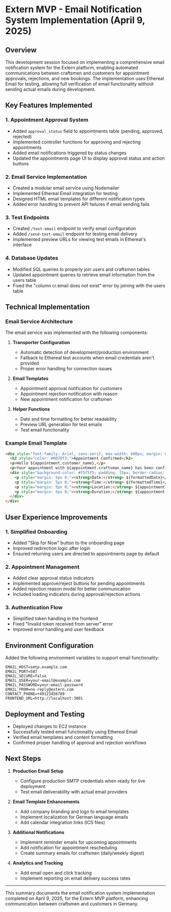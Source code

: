 # Extern MVP - Email Notification System Implementation (April 9, 2025)

## Overview
This development session focused on implementing a comprehensive email notification system for the Extern platform, enabling automated communications between craftsmen and customers for appointment approvals, rejections, and new bookings. The implementation uses Ethereal Email for testing, allowing full verification of email functionality without sending actual emails during development.

## Key Features Implemented

### 1. Appointment Approval System
- Added `approval_status` field to appointments table (pending, approved, rejected)
- Implemented controller functions for approving and rejecting appointments
- Added email notifications triggered by status changes
- Updated the appointments page UI to display approval status and action buttons

### 2. Email Service Implementation
- Created a modular email service using Nodemailer
- Implemented Ethereal Email integration for testing
- Designed HTML email templates for different notification types
- Added error handling to prevent API failures if email sending fails

### 3. Test Endpoints
- Created `/test-email` endpoint to verify email configuration
- Added `/send-test-email` endpoint for testing email delivery
- Implemented preview URLs for viewing test emails in Ethereal's interface

### 4. Database Updates
- Modified SQL queries to properly join users and craftsmen tables
- Updated appointment queries to retrieve email information from the users table
- Fixed the "column cr.email does not exist" error by joining with the users table

## Technical Implementation

### Email Service Architecture
The email service was implemented with the following components:

1. **Transporter Configuration**
   - Automatic detection of development/production environment
   - Fallback to Ethereal test accounts when email credentials aren't provided
   - Proper error handling for connection issues

2. **Email Templates**
   - Appointment approval notification for customers
   - Appointment rejection notification with reason
   - New appointment notification for craftsmen

3. **Helper Functions**
   - Date and time formatting for better readability
   - Preview URL generation for test emails
   - Test email functionality

### Example Email Template
```html
<div style="font-family: Arial, sans-serif; max-width: 600px; margin: 0 auto;">
  <h2 style="color: #0070f3;">Appointment Confirmed</h2>
  <p>Hello ${appointment.customer_name},</p>
  <p>Your appointment with ${appointment.craftsman_name} has been confirmed for:</p>
  <div style="background-color: #f5f5f5; padding: 15px; border-radius: 5px; margin: 15px 0;">
    <p style="margin: 5px 0;"><strong>Date:</strong> ${formattedDate}</p>
    <p style="margin: 5px 0;"><strong>Time:</strong> ${formattedTime}</p>
    <p style="margin: 5px 0;"><strong>Location:</strong> ${appointment.location || 'To be determined'}</p>
    <p style="margin: 5px 0;"><strong>Duration:</strong> ${appointment.duration} minutes</p>
  </div>
</div>
```

## User Experience Improvements

### 1. Simplified Onboarding
- Added "Skip for Now" button to the onboarding page
- Improved redirection logic after login
- Ensured returning users are directed to appointments page by default

### 2. Appointment Management
- Added clear approval status indicators
- Implemented approve/reject buttons for pending appointments
- Added rejection reason modal for better communication
- Included loading indicators during approval/rejection actions

### 3. Authentication Flow
- Simplified token handling in the frontend
- Fixed "Invalid token received from server" error
- Improved error handling and user feedback

## Environment Configuration
Added the following environment variables to support email functionality:
```
EMAIL_HOST=smtp.example.com
EMAIL_PORT=587
EMAIL_SECURE=false
EMAIL_USER=your-email@example.com
EMAIL_PASSWORD=your-email-password
EMAIL_FROM=no-reply@extern.com
CONTACT_PHONE=+49123456789
FRONTEND_URL=http://localhost:3001
```

## Deployment and Testing
- Deployed changes to EC2 instance
- Successfully tested email functionality using Ethereal Email
- Verified email templates and content formatting
- Confirmed proper handling of approval and rejection workflows

## Next Steps

1. **Production Email Setup**
   - Configure production SMTP credentials when ready for live deployment
   - Test email deliverability with actual email providers

2. **Email Template Enhancements**
   - Add company branding and logo to email templates
   - Implement localization for German language emails
   - Add calendar integration links (ICS files)

3. **Additional Notifications**
   - Implement reminder emails for upcoming appointments
   - Add notification for appointment rescheduling
   - Create summary emails for craftsmen (daily/weekly digest)

4. **Analytics and Tracking**
   - Add email open and click tracking
   - Implement reporting on email delivery success rates

---

This summary documents the email notification system implementation completed on April 9, 2025, for the Extern MVP platform, enhancing communication between craftsmen and customers in Germany.
